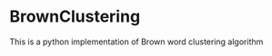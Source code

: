 BrownClustering
===============

This is a python implementation of Brown word clustering algorithm

